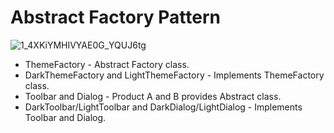 # Abstract Factory Pattern

![1_4XKiYMHIVYAE0G_YQUJ6tg](https://user-images.githubusercontent.com/2291064/98467092-88c33580-21f9-11eb-9d95-30e965cdcbbc.png)

- ThemeFactory - Abstract Factory class.
- DarkThemeFactory and LightThemeFactory - Implements ThemeFactory class.
- Toolbar and Dialog - Product A and B provides Abstract class.
- DarkToolbar/LightToolbar and DarkDialog/LightDialog - Implements Toolbar and Dialog.
